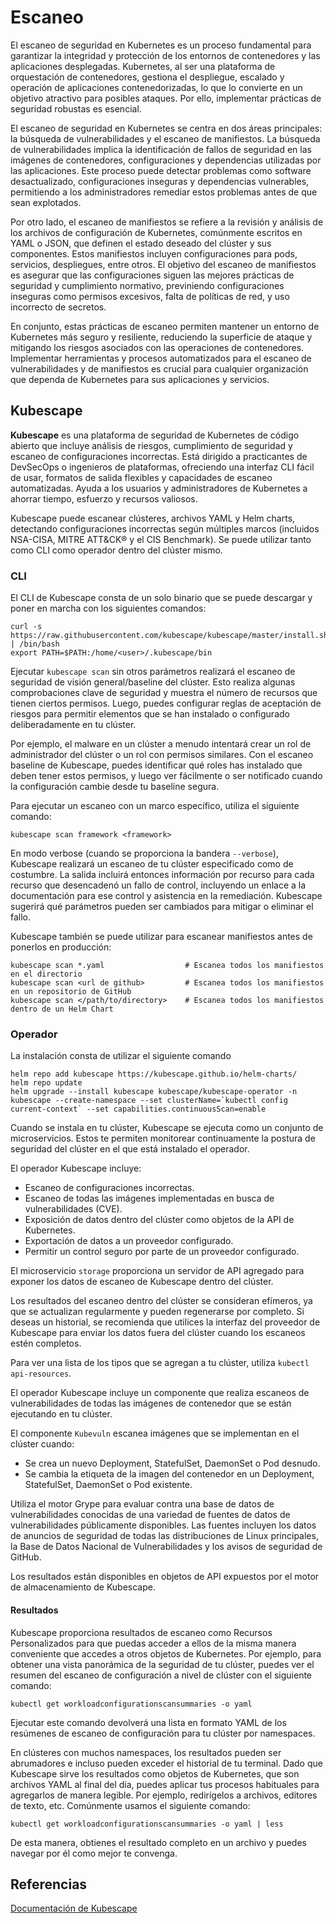 # Escaneo

El escaneo de seguridad en Kubernetes es un proceso fundamental para  garantizar la integridad y protección de los entornos de contenedores y  las aplicaciones desplegadas. Kubernetes, al ser una plataforma de  orquestación de contenedores, gestiona el despliegue, escalado y  operación de aplicaciones contenedorizadas, lo que lo convierte en un  objetivo atractivo para posibles ataques. Por ello, implementar  prácticas de seguridad robustas es esencial.

El escaneo de seguridad en Kubernetes se centra en dos  áreas principales: la búsqueda de vulnerabilidades y el escaneo de  manifiestos. La búsqueda de vulnerabilidades implica la identificación  de fallos de seguridad en las imágenes de contenedores, configuraciones y dependencias utilizadas por las aplicaciones. Este proceso puede  detectar problemas como software desactualizado, configuraciones  inseguras y dependencias vulnerables, permitiendo a los administradores  remediar estos problemas antes de que sean explotados.

Por otro lado, el escaneo de manifiestos se refiere a la  revisión y análisis de los archivos de configuración de Kubernetes,  comúnmente escritos en YAML o JSON, que definen el estado deseado del  clúster y sus componentes. Estos manifiestos incluyen configuraciones  para pods, servicios, despliegues, entre otros. El objetivo del escaneo  de manifiestos es asegurar que las configuraciones siguen las mejores  prácticas de seguridad y cumplimiento normativo, previniendo  configuraciones inseguras como permisos excesivos, falta de políticas de red, y uso incorrecto de secretos.

En conjunto, estas prácticas de escaneo permiten mantener  un entorno de Kubernetes más seguro y resiliente, reduciendo la  superficie de ataque y mitigando los riesgos asociados con las  operaciones de contenedores. Implementar herramientas y procesos  automatizados para el escaneo de vulnerabilidades y de manifiestos es  crucial para cualquier organización que dependa de Kubernetes para sus  aplicaciones y servicios.

## Kubescape

**Kubescape** es una plataforma de seguridad de Kubernetes de código abierto que  incluye análisis de riesgos, cumplimiento de seguridad y escaneo de  configuraciones incorrectas. Está dirigido a practicantes de DevSecOps o ingenieros de plataformas, ofreciendo una interfaz CLI fácil de usar,  formatos de salida flexibles y capacidades de escaneo automatizadas.  Ayuda a los usuarios y administradores de Kubernetes a ahorrar tiempo,  esfuerzo y recursos valiosos.

Kubescape puede escanear clústeres, archivos YAML y Helm  charts, detectando configuraciones incorrectas según múltiples marcos  (incluidos NSA-CISA, MITRE ATT&CK® y el CIS Benchmark). Se puede  utilizar tanto como CLI como operador dentro del clúster mismo.

### CLI

El CLI de Kubescape consta de un solo binario que se puede descargar y poner en marcha con los siguientes comandos:

```
curl -s https://raw.githubusercontent.com/kubescape/kubescape/master/install.sh | /bin/bash
export PATH=$PATH:/home/<user>/.kubescape/bin 
```

Ejecutar `kubescape scan` sin  otros parámetros realizará el escaneo de seguridad de visión  general/baseline del clúster. Esto realiza algunas comprobaciones clave  de seguridad y muestra el número de recursos que tienen ciertos  permisos. Luego, puedes configurar reglas de aceptación de riesgos para  permitir elementos que se han instalado o configurado deliberadamente en tu clúster.

Por ejemplo, el malware en un clúster a menudo intentará  crear un rol de administrador del clúster o un rol con permisos  similares. Con el escaneo baseline de Kubescape, puedes identificar qué  roles has instalado que deben tener estos permisos, y luego ver  fácilmente o ser notificado cuando la configuración cambie desde tu  baseline segura.

Para ejecutar un escaneo con un marco específico, utiliza el siguiente comando:

```
kubescape scan framework <framework>
```

En modo verbose (cuando se proporciona la bandera `--verbose`), Kubescape realizará un escaneo de tu clúster especificado como de  costumbre. La salida incluirá entonces información por recurso para cada recurso que desencadenó un fallo de control, incluyendo un enlace a la  documentación para ese control y asistencia en la remediación. Kubescape sugerirá qué parámetros pueden ser cambiados para mitigar o eliminar el fallo.

Kubescape también se puede utilizar para escanear manifiestos antes de ponerlos en producción:

```
kubescape scan *.yaml                  # Escanea todos los manifiestos en el directorio
kubescape scan <url de github>         # Escanea todos los manifiestos en un repositorio de GitHub
kubescape scan </path/to/directory>    # Escanea todos los manifiestos dentro de un Helm Chart
```

### Operador

La instalación consta de utilizar el siguiente comando

```
helm repo add kubescape https://kubescape.github.io/helm-charts/
helm repo update
helm upgrade --install kubescape kubescape/kubescape-operator -n kubescape --create-namespace --set clusterName=`kubectl config current-context` --set capabilities.continuousScan=enable
```

Cuando se instala en tu clúster, Kubescape se ejecuta como un conjunto de microservicios. Estos te permiten  monitorear continuamente la postura de seguridad del clúster en el que  está instalado el operador.

El operador Kubescape incluye:

- Escaneo de configuraciones incorrectas.
- Escaneo de todas las imágenes implementadas en busca de vulnerabilidades (CVE).
- Exposición de datos dentro del clúster como objetos de la API de Kubernetes.
- Exportación de datos a un proveedor configurado.
- Permitir un control seguro por parte de un proveedor configurado.

El microservicio `storage` proporciona un servidor de API agregado para exponer los datos de escaneo de Kubescape dentro del clúster.

Los resultados del escaneo dentro del clúster se  consideran efímeros, ya que se actualizan regularmente y pueden  regenerarse por completo. Si deseas un historial, se recomienda que  utilices la interfaz del proveedor de Kubescape para enviar los datos  fuera del clúster cuando los escaneos estén completos.

Para ver una lista de los tipos que se agregan a tu clúster, utiliza `kubectl api-resources`.

El operador Kubescape incluye un componente que realiza  escaneos de vulnerabilidades de todas las imágenes de contenedor que se  están ejecutando en tu clúster.

El componente `Kubevuln` escanea imágenes que se implementan en el clúster cuando:

- Se crea un nuevo Deployment, StatefulSet, DaemonSet o Pod desnudo.
- Se cambia la etiqueta de la imagen del contenedor en un Deployment, StatefulSet, DaemonSet o Pod existente.

Utiliza el motor Grype para evaluar contra una base de  datos de vulnerabilidades conocidas de una variedad de fuentes de datos  de vulnerabilidades públicamente disponibles. Las fuentes incluyen los  datos de anuncios de seguridad de todas las distribuciones de Linux  principales, la Base de Datos Nacional de Vulnerabilidades y los avisos  de seguridad de GitHub.

Los resultados están disponibles en objetos de API expuestos por el motor de almacenamiento de Kubescape.

#### Resultados

Kubescape proporciona resultados de escaneo como Recursos Personalizados para que puedas acceder a ellos de la misma manera conveniente que accedes a  otros objetos de Kubernetes. Por ejemplo, para obtener una vista  panorámica de la seguridad de tu clúster, puedes ver el resumen del  escaneo de configuración a nivel de clúster con el siguiente comando:

```
kubectl get workloadconfigurationscansummaries -o yaml    
```

Ejecutar este comando devolverá una lista  en formato YAML de los resúmenes de escaneo de configuración para tu  clúster por namespaces.

En clústeres con muchos namespaces, los resultados pueden  ser abrumadores e incluso pueden exceder el historial de tu terminal.  Dado que Kubescape sirve los resultados como objetos de Kubernetes, que  son archivos YAML al final del día, puedes aplicar tus procesos  habituales para agregarlos de manera legible. Por ejemplo, redirígelos a archivos, editores de texto, etc. Comúnmente usamos el siguiente  comando:

```
kubectl get workloadconfigurationscansummaries -o yaml | less
```

De esta manera, obtienes el resultado completo en un archivo y puedes navegar por él como mejor te convenga.

## Referencias

[Documentación de Kubescape](https://kubescape.io/docs/)